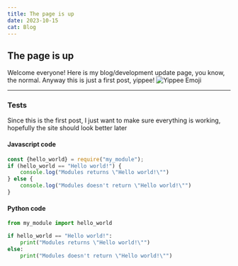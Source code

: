 ```yaml
---
title: The page is up
date: 2023-10-15
cat: Blog
---
```

## The page is up

Welcome everyone! Here is my blog/development update page, you know, the normal. Anyway this is just a first post, yippee! ![Yippee Emoji](https://cdn.discordapp.com/emojis/1118181085285712032.gif?size=20&quality=lossless "Yippee Emoji")

---

### Tests

Since this is the first post, I just want to make sure everything is working, hopefully the site should look better later

#### Javascript code

```javascript
const {hello_world} = require("my_module");
if (hello_world == "Hello world!") {
    console.log("Modules returns \"Hello world!\"")
} else {
    console.log("Modules doesn't return \"Hello world!\"")
}
```

#### Python code

```python
from my_module import hello_world

if hello_world == "Hello world!":
    print("Modules returns \"Hello world!\"")
else:
    print("Modules doesn't return \"Hello world!\"")
```
